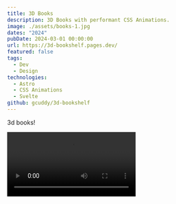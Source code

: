```yaml
---
title: 3D Books
description: 3D Books with performant CSS Animations.
image: ./assets/books-1.jpg
dates: "2024"
pubDate: 2024-03-01 00:00:00
url: https://3d-bookshelf.pages.dev/
featured: false
tags:
  - Dev
  - Design
technologies:
  - Astro
  - CSS Animations
  - Svelte
github: gcuddy/3d-bookshelf
---
```


3d books!

<video src="https://github.com/gcuddy/3d-bookshelf/assets/24555627/a7cd1a4f-b062-47be-9b7b-71d424488740" autoplay controls></video>

